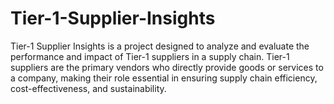 # Tier-1-Supplier-Insights
Tier-1 Supplier Insights is a project designed to analyze and evaluate the performance and impact of Tier-1 suppliers in a supply chain. Tier-1 suppliers are the primary vendors who directly provide goods or services to a company, making their role essential in ensuring supply chain efficiency, cost-effectiveness, and sustainability.
